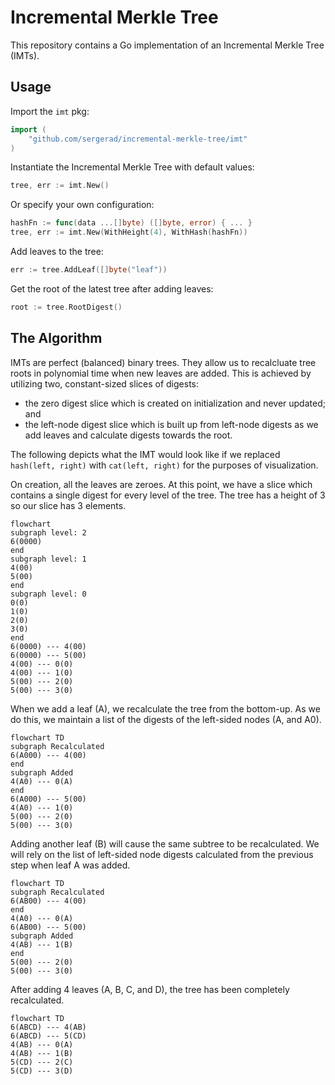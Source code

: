 # Incremental Merkle Tree

This repository contains a Go implementation of an Incremental Merkle Tree (IMTs).

## Usage

Import the `imt` pkg:
```Go
import (
	"github.com/sergerad/incremental-merkle-tree/imt"
)
```

Instantiate the Incremental Merkle Tree with default values:
```Go
tree, err := imt.New()
```

Or specify your own configuration:
```Go
hashFn := func(data ...[]byte) ([]byte, error) { ... }
tree, err := imt.New(WithHeight(4), WithHash(hashFn))
```

Add leaves to the tree:
```Go
err := tree.AddLeaf([]byte("leaf"))
```

Get the root of the latest tree after adding leaves:
```Go
root := tree.RootDigest()
```

## The Algorithm

IMTs are perfect (balanced) binary trees. They allow us to recalcluate tree roots in polynomial time when new leaves are added. This is achieved by utilizing two, constant-sized slices of digests:
* the zero digest slice which is created on initialization and never updated; and
* the left-node digest slice which is built up from left-node digests as we add leaves and calculate digests towards the root.

The following depicts what the IMT would look like if we replaced `hash(left, right)` with `cat(left, right)` for the purposes of visualization.

On creation, all the leaves are zeroes. At this point, we have a slice which contains a single digest for every level of the tree. The tree has a height of 3 so our slice has 3 elements.
```mermaid
flowchart
subgraph level: 2
6(0000)
end
subgraph level: 1
4(00)
5(00)
end
subgraph level: 0
0(0)
1(0)
2(0)
3(0)
end
6(0000) --- 4(00)
6(0000) --- 5(00)
4(00) --- 0(0)
4(00) --- 1(0)
5(00) --- 2(0)
5(00) --- 3(0)
```

When we add a leaf (A), we recalculate the tree from the bottom-up. As we do this, we maintain a list of the digests of the left-sided nodes (A, and A0).
```mermaid
flowchart TD
subgraph Recalculated
6(A000) --- 4(00)
end
subgraph Added
4(A0) --- 0(A)
end
6(A000) --- 5(00)
4(A0) --- 1(0)
5(00) --- 2(0)
5(00) --- 3(0)
```

Adding another leaf (B) will cause the same subtree to be recalculated. We will rely on the list of left-sided node digests calculated from the previous step when leaf A was added.

```mermaid
flowchart TD
subgraph Recalculated
6(AB00) --- 4(00)
end
4(A0) --- 0(A)
6(AB00) --- 5(00)
subgraph Added
4(AB) --- 1(B)
end
5(00) --- 2(0)
5(00) --- 3(0)
```

After adding 4 leaves (A, B, C, and D), the tree has been completely recalculated.
```mermaid
flowchart TD
6(ABCD) --- 4(AB)
6(ABCD) --- 5(CD)
4(AB) --- 0(A)
4(AB) --- 1(B)
5(CD) --- 2(C)
5(CD) --- 3(D)
```
